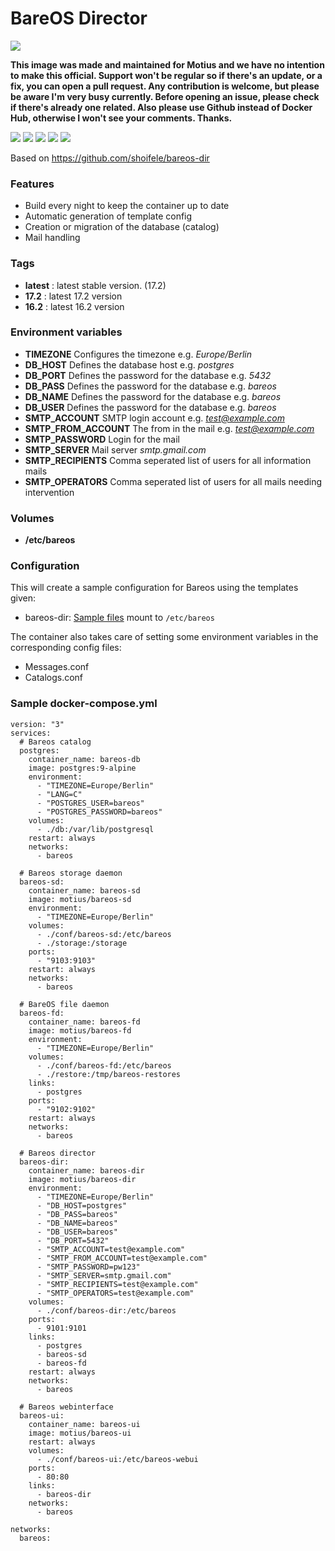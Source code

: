 # BareOS Director
![](https://www.bareos.com/files/Logos/Bareos/Logo_gesamt.png)

**This image was made and maintained for Motius and we have no intention to make this official. Support won't be regular so if there's an update, or a fix, you can open a pull request. Any contribution is welcome, but please be aware I'm very busy currently. Before opening an issue, please check if there's already one related. Also please use Github instead of Docker Hub, otherwise I won't see your comments. Thanks.**

![](https://img.shields.io/docker/pulls/motius/bareos-dir.svg) ![](https://img.shields.io/github/commit-activity/y/motius/dockerfiles.svg) ![](https://img.shields.io/docker/automated/motius/bareos-dir.svg)
![](https://img.shields.io/docker/build/motius/bareos-dir.svg) ![](https://circleci.com/gh/motius/dockerfiles/tree/master.svg?style=shield)

Based on https://github.com/shoifele/bareos-dir
### Features
- Build every night to keep the container up to date
- Automatic generation of template config
- Creation or migration of the database (catalog)
- Mail handling

### Tags
- **latest** : latest stable version. (17.2)
- **17.2** : latest 17.2 version
- **16.2** : latest 16.2 version

### Environment variables
- **TIMEZONE** Configures the timezone e.g. *Europe/Berlin*
- **DB_HOST** Defines the database host e.g. *postgres*
- **DB_PORT** Defines the password for the database e.g. *5432*
- **DB_PASS** Defines the password for the database e.g. *bareos*
- **DB_NAME** Defines the password for the database e.g. *bareos*
- **DB_USER** Defines the password for the database e.g. *bareos*
- **SMTP_ACCOUNT** SMTP login account e.g. *test@example.com*
- **SMTP_FROM_ACCOUNT** The from in the mail e.g. *test@example.com*
- **SMTP_PASSWORD** Login for the mail
- **SMTP_SERVER** Mail server *smtp.gmail.com*
- **SMTP_RECIPIENTS** Comma seperated list of users for all information mails
- **SMTP_OPERATORS** Comma seperated list of users for all mails needing intervention

### Volumes
- **/etc/bareos**

### Configuration
This will create a sample configuration for Bareos using the templates given:
- bareos-dir: [Sample files](https://github.com/motius/dockerfiles/tree/master/bareos-dir/rootfs/temp/conf) mount to `/etc/bareos`

The container also takes care of setting some environment variables in the corresponding config files:
- Messages.conf
- Catalogs.conf

### Sample docker-compose.yml
```
version: "3"
services:
  # Bareos catalog
  postgres:
    container_name: bareos-db
    image: postgres:9-alpine
    environment:
      - "TIMEZONE=Europe/Berlin"
      - "LANG=C"
      - "POSTGRES_USER=bareos"
      - "POSTGRES_PASSWORD=bareos"
    volumes:
      - ./db:/var/lib/postgresql
    restart: always
    networks:
      - bareos

  # Bareos storage daemon
  bareos-sd:
    container_name: bareos-sd
    image: motius/bareos-sd
    environment:
      - "TIMEZONE=Europe/Berlin"
    volumes:
      - ./conf/bareos-sd:/etc/bareos
      - ./storage:/storage
    ports:
      - "9103:9103"
    restart: always
    networks:
      - bareos

  # BareOS file daemon
  bareos-fd:
    container_name: bareos-fd
    image: motius/bareos-fd
    environment:
      - "TIMEZONE=Europe/Berlin"
    volumes:
      - ./conf/bareos-fd:/etc/bareos
      - ./restore:/tmp/bareos-restores
    links:
      - postgres
    ports:
      - "9102:9102"
    restart: always
    networks:
      - bareos

  # Bareos director
  bareos-dir:
    container_name: bareos-dir
    image: motius/bareos-dir
    environment:
      - "TIMEZONE=Europe/Berlin"
      - "DB_HOST=postgres"
      - "DB_PASS=bareos"
      - "DB_NAME=bareos"
      - "DB_USER=bareos"
      - "DB_PORT=5432"
      - "SMTP_ACCOUNT=test@example.com"
      - "SMTP_FROM_ACCOUNT=test@example.com"
      - "SMTP_PASSWORD=pw123"
      - "SMTP_SERVER=smtp.gmail.com"
      - "SMTP_RECIPIENTS=test@example.com"
      - "SMTP_OPERATORS=test@example.com"
    volumes:
      - ./conf/bareos-dir:/etc/bareos
    ports:
      - 9101:9101
    links:
      - postgres
      - bareos-sd
      - bareos-fd
    restart: always
    networks:
      - bareos

  # Bareos webinterface
  bareos-ui:
    container_name: bareos-ui
    image: motius/bareos-ui
    restart: always
    volumes:
      - ./conf/bareos-ui:/etc/bareos-webui
    ports:
      - 80:80
    links:
      - bareos-dir
    networks:
      - bareos

networks:
  bareos:
```
